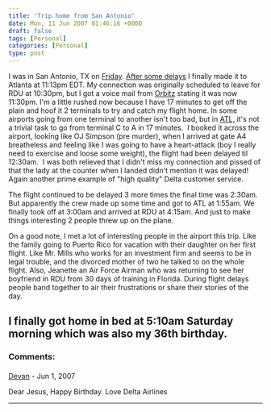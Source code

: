 ```yaml
---
title: 'Trip home from San Antonio'
date: Mon, 11 Jun 2007 01:46:16 +0000
draft: false
tags: [Personal]
categories: [Personal]
type: post
---
```


I was in San Antonio, TX on [Friday](http://zeusville.wordpress.com/2007/06/08/trip-notes-from-this-morning/). [After some delays](http://zeusville.wordpress.com/2007/06/08/its-no-wonder-airlines-are-in-trouble/) I finally made it to Atlanta at 11:13pm EDT. My connection was originally scheduled to leave for RDU at 10:30pm, but I got a voice mail from [Orbitz](http://www.orbitzforbusiness.com) stating it was now 11:30pm. I'm a little rushed now because I have 17 minutes to get off the plain and hoof it 2 terminals to try and catch my flight home. In some airports going from one terminal to another isn't too bad, but in [ATL,](http://www.atlanta-airport.com/sublevels/terminal/termmap.htm) it's not a trivial task to go from terminal C to A in 17 minutes.  I booked it across the airport, looking like OJ Simpson (pre murder), when I arrived at gate A4 breatheless and feeling like I was going to have a heart-attack (boy I really need to exercise and loose some weight), the flight had been delayed til 12:30am.  I was both relieved that I didn't miss my connection and pissed of that the lady at the counter when I landed didn't mention it was delayed! Again another prime example of "high quality" Delta customer service.

The flight continued to be delayed 3 more times the final time was 2:30am.  But apparently the crew made up some time and got to ATL at 1:55am. We finally took off at 3:00am and arrived at RDU at 4:15am. And just to make things interesting 2 people threw up on the plane.

On a good note, I met a lot of interesting people in the airport this trip. Like the family going to Puerto Rico for vacation with their daughter on her first flight. Like Mr. Mills who works for an investment firm and seems to be in legal trouble, and the divorced mother of two he talked to on the whole flight. Also, Jeanette an Air Force Airman who was returning to see her boyfriend in RDU from 30 days of training in Florida. During flight delays people band together to air their frustrations or share their stories of the day.

I finally got home in bed at 5:10am Saturday morning which was also my 36th birthday.
---
### Comments:
#### 
[Devan](http://dgoodwin.dangerouslyinc.com "dgoodwin@dangerouslyinc.com") - <time datetime="2007-06-11 07:38:41">Jun 1, 2007</time>

Dear Jesus, Happy Birthday. Love Delta Airlines
<hr />
